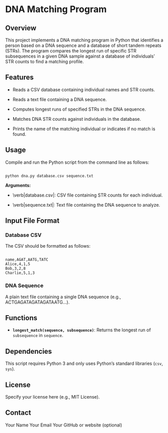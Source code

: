 # DNA Matching Program


## Overview

This project implements a DNA matching program in Python that identifies a person based on a DNA sequence and a database of short tandem repeats (STRs). The program compares the longest run of specific STR subsequences in a given DNA sample against a database of individuals’ STR counts to find a matching profile.

## Features

- Reads a CSV database containing individual names and STR counts.

- Reads a text file containing a DNA sequence.

- Computes longest runs of specified STRs in the DNA sequence.

- Matches DNA STR counts against individuals in the database.

- Prints the name of the matching individual or indicates if no match is found.

## Usage

Compile and run the Python script from the command line as follows:

```

python dna.py database.csv sequence.txt

```

**Arguments:**

- \verb|database.csv|: CSV file containing STR counts for each individual.

- \verb|sequence.txt|: Text file containing the DNA sequence to analyze.

## Input File Format

### Database CSV

The CSV should be formatted as follows:

```

name,AGAT,AATG,TATC
Alice,4,1,5
Bob,3,2,8
Charlie,5,1,3

```

### DNA Sequence

A plain text file containing a single DNA sequence (e.g., ACTGAGATAGATAGATAATG...).

## Functions

- **`longest_match(sequence, subsequence)`**: Returns the longest run of `subsequence` in `sequence`.

## Dependencies

This script requires Python 3 and only uses Python’s standard libraries (`csv`, `sys`).

## License

Specify your license here (e.g., MIT License).

## Contact

Your Name
Your Email
Your GitHub or website (optional)
